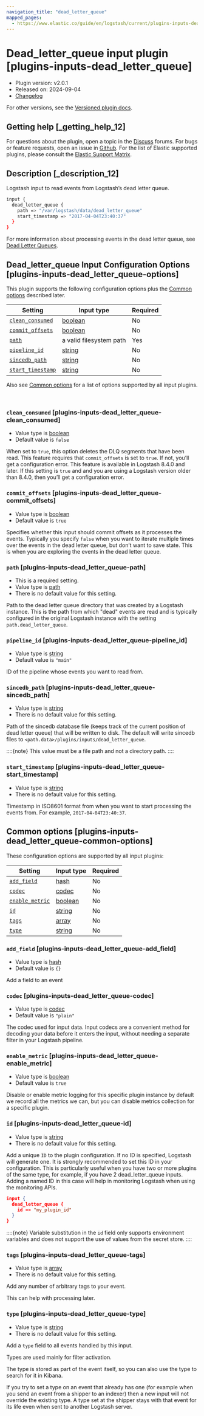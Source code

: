 ```yaml
---
navigation_title: "dead_letter_queue"
mapped_pages:
  - https://www.elastic.co/guide/en/logstash/current/plugins-inputs-dead_letter_queue.html
---
```


# Dead_letter_queue input plugin [plugins-inputs-dead_letter_queue]


* Plugin version: v2.0.1
* Released on: 2024-09-04
* [Changelog](https://github.com/logstash-plugins/logstash-input-dead_letter_queue/blob/v2.0.1/CHANGELOG.md)

For other versions, see the [Versioned plugin docs](https://www.elastic.co/guide/en/logstash-versioned-plugins/current/input-dead_letter_queue-index.md).

## Getting help [_getting_help_12]

For questions about the plugin, open a topic in the [Discuss](http://discuss.elastic.co) forums. For bugs or feature requests, open an issue in [Github](https://github.com/logstash-plugins/logstash-input-dead_letter_queue). For the list of Elastic supported plugins, please consult the [Elastic Support Matrix](https://www.elastic.co/support/matrix#logstash_plugins).


## Description [_description_12]

Logstash input to read events from Logstash’s dead letter queue.

```sh
input {
  dead_letter_queue {
    path => "/var/logstash/data/dead_letter_queue"
    start_timestamp => "2017-04-04T23:40:37"
  }
}
```

For more information about processing events in the dead letter queue, see [Dead Letter Queues](https://www.elastic.co/guide/en/logstash/current/dead-letter-queues.html).


## Dead_letter_queue Input Configuration Options [plugins-inputs-dead_letter_queue-options]

This plugin supports the following configuration options plus the [Common options](plugins-inputs-dead_letter_queue.md#plugins-inputs-dead_letter_queue-common-options) described later.

| Setting | Input type | Required |
| --- | --- | --- |
| [`clean_consumed`](plugins-inputs-dead_letter_queue.md#plugins-inputs-dead_letter_queue-clean_consumed) | [boolean](introduction.md#boolean) | No |
| [`commit_offsets`](plugins-inputs-dead_letter_queue.md#plugins-inputs-dead_letter_queue-commit_offsets) | [boolean](introduction.md#boolean) | No |
| [`path`](plugins-inputs-dead_letter_queue.md#plugins-inputs-dead_letter_queue-path) | a valid filesystem path | Yes |
| [`pipeline_id`](plugins-inputs-dead_letter_queue.md#plugins-inputs-dead_letter_queue-pipeline_id) | [string](introduction.md#string) | No |
| [`sincedb_path`](plugins-inputs-dead_letter_queue.md#plugins-inputs-dead_letter_queue-sincedb_path) | [string](introduction.md#string) | No |
| [`start_timestamp`](plugins-inputs-dead_letter_queue.md#plugins-inputs-dead_letter_queue-start_timestamp) | [string](introduction.md#string) | No |

Also see [Common options](plugins-inputs-dead_letter_queue.md#plugins-inputs-dead_letter_queue-common-options) for a list of options supported by all input plugins.

 

### `clean_consumed` [plugins-inputs-dead_letter_queue-clean_consumed]

* Value type is [boolean](introduction.md#boolean)
* Default value is `false`

When set to `true`, this option deletes the DLQ segments that have been read. This feature requires that `commit_offsets` is set to `true`. If not, you’ll get a configuration error. This feature is available in Logstash 8.4.0 and later. If this setting is `true` and and you are using a Logstash version older than 8.4.0, then you’ll get a configuration error.


### `commit_offsets` [plugins-inputs-dead_letter_queue-commit_offsets]

* Value type is [boolean](introduction.md#boolean)
* Default value is `true`

Specifies whether this input should commit offsets as it processes the events. Typically you specify `false` when you want to iterate multiple times over the events in the dead letter queue, but don’t want to save state. This is when you are exploring the events in the dead letter queue.


### `path` [plugins-inputs-dead_letter_queue-path]

* This is a required setting.
* Value type is [path](introduction.md#path)
* There is no default value for this setting.

Path to the dead letter queue directory that was created by a Logstash instance. This is the path from which "dead" events are read and is typically configured in the original Logstash instance with the setting `path.dead_letter_queue`.


### `pipeline_id` [plugins-inputs-dead_letter_queue-pipeline_id]

* Value type is [string](introduction.md#string)
* Default value is `"main"`

ID of the pipeline whose events you want to read from.


### `sincedb_path` [plugins-inputs-dead_letter_queue-sincedb_path]

* Value type is [string](introduction.md#string)
* There is no default value for this setting.

Path of the sincedb database file (keeps track of the current position of dead letter queue) that will be written to disk. The default will write sincedb files to `<path.data>/plugins/inputs/dead_letter_queue`.

::::{note} 
This value must be a file path and not a directory path.
::::



### `start_timestamp` [plugins-inputs-dead_letter_queue-start_timestamp]

* Value type is [string](introduction.md#string)
* There is no default value for this setting.

Timestamp in ISO8601 format from when you want to start processing the events from. For example, `2017-04-04T23:40:37`.



## Common options [plugins-inputs-dead_letter_queue-common-options]

These configuration options are supported by all input plugins:

| Setting | Input type | Required |
| --- | --- | --- |
| [`add_field`](plugins-inputs-dead_letter_queue.md#plugins-inputs-dead_letter_queue-add_field) | [hash](https://www.elastic.co/guide/en/logstash/current/configuration-file-structure.html#hash) | No |
| [`codec`](plugins-inputs-dead_letter_queue.md#plugins-inputs-dead_letter_queue-codec) | [codec](https://www.elastic.co/guide/en/logstash/current/configuration-file-structure.html#codec) | No |
| [`enable_metric`](plugins-inputs-dead_letter_queue.md#plugins-inputs-dead_letter_queue-enable_metric) | [boolean](https://www.elastic.co/guide/en/logstash/current/configuration-file-structure.html#boolean) | No |
| [`id`](plugins-inputs-dead_letter_queue.md#plugins-inputs-dead_letter_queue-id) | [string](https://www.elastic.co/guide/en/logstash/current/configuration-file-structure.html#string) | No |
| [`tags`](plugins-inputs-dead_letter_queue.md#plugins-inputs-dead_letter_queue-tags) | [array](https://www.elastic.co/guide/en/logstash/current/configuration-file-structure.html#array) | No |
| [`type`](plugins-inputs-dead_letter_queue.md#plugins-inputs-dead_letter_queue-type) | [string](https://www.elastic.co/guide/en/logstash/current/configuration-file-structure.html#string) | No |

### `add_field` [plugins-inputs-dead_letter_queue-add_field]

* Value type is [hash](https://www.elastic.co/guide/en/logstash/current/configuration-file-structure.html#hash)
* Default value is `{}`

Add a field to an event


### `codec` [plugins-inputs-dead_letter_queue-codec]

* Value type is [codec](https://www.elastic.co/guide/en/logstash/current/configuration-file-structure.html#codec)
* Default value is `"plain"`

The codec used for input data. Input codecs are a convenient method for decoding your data before it enters the input, without needing a separate filter in your Logstash pipeline.


### `enable_metric` [plugins-inputs-dead_letter_queue-enable_metric]

* Value type is [boolean](https://www.elastic.co/guide/en/logstash/current/configuration-file-structure.html#boolean)
* Default value is `true`

Disable or enable metric logging for this specific plugin instance by default we record all the metrics we can, but you can disable metrics collection for a specific plugin.


### `id` [plugins-inputs-dead_letter_queue-id]

* Value type is [string](https://www.elastic.co/guide/en/logstash/current/configuration-file-structure.html#string)
* There is no default value for this setting.

Add a unique `ID` to the plugin configuration. If no ID is specified, Logstash will generate one. It is strongly recommended to set this ID in your configuration. This is particularly useful when you have two or more plugins of the same type, for example, if you have 2 dead_letter_queue inputs. Adding a named ID in this case will help in monitoring Logstash when using the monitoring APIs.

```json
input {
  dead_letter_queue {
    id => "my_plugin_id"
  }
}
```

::::{note} 
Variable substitution in the `id` field only supports environment variables and does not support the use of values from the secret store.
::::



### `tags` [plugins-inputs-dead_letter_queue-tags]

* Value type is [array](https://www.elastic.co/guide/en/logstash/current/configuration-file-structure.html#array)
* There is no default value for this setting.

Add any number of arbitrary tags to your event.

This can help with processing later.


### `type` [plugins-inputs-dead_letter_queue-type]

* Value type is [string](https://www.elastic.co/guide/en/logstash/current/configuration-file-structure.html#string)
* There is no default value for this setting.

Add a `type` field to all events handled by this input.

Types are used mainly for filter activation.

The type is stored as part of the event itself, so you can also use the type to search for it in Kibana.

If you try to set a type on an event that already has one (for example when you send an event from a shipper to an indexer) then a new input will not override the existing type. A type set at the shipper stays with that event for its life even when sent to another Logstash server.



